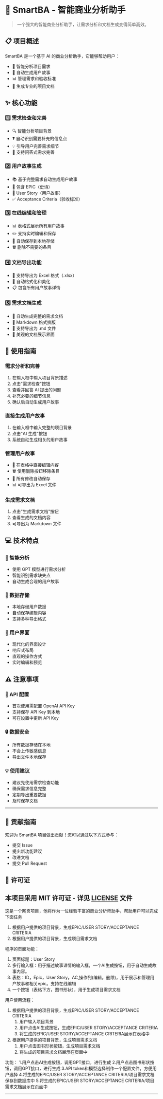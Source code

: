 # 🤖 SmartBA - 智能商业分析助手

> 一个强大的智能商业分析助手，让需求分析和文档生成变得简单高效。

## 📋 项目概述

SmartBA 是一个基于 AI 的商业分析助手，它能够帮助用户：
- 📝 智能分析项目需求
- 🎯 自动生成用户故事
- 📊 管理需求和验收标准
- 📄 生成专业的项目文档

## ✨ 核心功能

### 1️⃣ 需求检查和完善
- 🔍 智能分析项目背景
- ❓ 自动识别需要补充的信息点
- 💡 引导用户完善需求细节
- 🤝 支持问答式需求完善

### 2️⃣ 用户故事生成
- 📚 基于完整需求自动生成用户故事
- 🏰 包含 EPIC（史诗）
- 📖 User Story（用户故事）
- ✅ Acceptance Criteria（验收标准）

### 3️⃣ 在线编辑和管理
- 📊 表格式展示所有用户故事
- ✏️ 支持实时编辑和保存
- 💾 自动保存到本地存储
- 🗑️ 删除不需要的条目

### 4️⃣ 文档导出功能
- 📑 支持导出为 Excel 格式（.xlsx）
- 🎨 自动格式化和美化
- 📋 包含所有用户故事详情

### 5️⃣ 需求文档生成
- 📝 自动生成完整的需求文档
- 📘 Markdown 格式排版
- 💾 支持导出为 .md 文件
- 🎯 美观的文档展示界面

## 🚀 使用指南

### 需求分析和完善
1. 在输入框中输入项目背景描述
2. 点击"需求检查"按钮
3. 查看并回答 AI 提出的问题
4. 补充必要的细节信息
5. 确认后自动生成用户故事

### 直接生成用户故事
1. 在输入框中输入完整的项目背景
2. 点击"AI 生成"按钮
3. 系统自动生成相关的用户故事

### 管理用户故事
- 📝 在表格中直接编辑内容
- 🗑️ 使用删除按钮移除条目
- 💾 所有修改自动保存
- 📊 可导出为 Excel 文件

### 生成需求文档
1. 点击"生成需求文档"按钮
2. 查看生成的文档内容
3. 可导出为 Markdown 文件

## 💻 技术特点

### 🤖 智能分析
- 使用 GPT 模型进行需求分析
- 智能识别需求缺失点
- 自动生成合理的用户故事

### 💾 数据存储
- 本地存储用户数据
- 自动保存编辑内容
- 支持多种导出格式

### 🎨 用户界面
- 现代化的界面设计
- 响应式布局
- 直观的操作方式
- 实时编辑和预览

## ⚠️ 注意事项

### 🔑 API 配置
- 首次使用需配置 OpenAI API Key
- 支持保存 API Key 到本地
- 可在设置中更新 API Key

### 🔒 数据安全
- 所有数据存储在本地
- 不会上传敏感信息
- 导出文件本地保存

### 💡 使用建议
- 建议先使用需求检查功能
- 确保需求信息完整
- 定期导出重要数据
- 及时保存文档

---

## 🤝 贡献指南

欢迎为 SmartBA 项目做出贡献！您可以通过以下方式参与：
- 提交 Issue
- 提出新功能建议
- 改进文档
- 提交 Pull Request

## 📄 许可证

本项目采用 MIT 许可证 - 详见 [LICENSE](LICENSE) 文件
-----------------------------------------------------
这是一个网页项目，他将作为一位经验丰富的商业分析师助手，帮助用户可以完成下面任务
1. 根据用户提供的项目背景，生成EPIC/USER STORY/ACCEPTANCE CRITERIA
2. 根据用户提供的项目背景，生成项目需求文档


程序的页面功能：
1. 页面标题：User Story
2. 多行输入框：用于描述故事详情的输入框，一个AI生成按钮，用于自动生成故事内容。
3. 表格：ID，Epic，User Story，AC,操作列(编辑，删除)，用于展示和管理用户故事和相关epic。支持在线编辑
4. 一个按钮（表格下方，图书形状），用于生成项目需求文档

用户使用流程：
1. 根据用户提供的项目背景，生成EPIC/USER STORY/ACCEPTANCE CRITERIA
    1. 用户输入项目背景
    2. 用户点击AI生成按钮，生成EPIC/USER STORY/ACCEPTANCE CRITERIA
    3. 将生成的EPIC/USER STORY/ACCEPTANCE CRITERIA展示在表格中
2. 根据用户提供的项目背景，生成项目需求文档
    1. 用户点击图书形状按钮，生成项目需求文档
    2. 将生成的项目需求文档展示在页面中


功能：
1.用户点击AI生成按钮，调用GPT接口，进行生成
2.用户点击图书形状按钮，调用GPT接口，进行生成
3.API token和模型选择制作一个配置文件，方便用户选择
4.将生成的EPIC/USER STORY/ACCEPTANCE CRITERIA/项目需求文档保存到数据库中
5.将生成的EPIC/USER STORY/ACCEPTANCE CRITERIA/项目需求文档展示在页面中

--------------------------------------------------------------------------------------------------------
